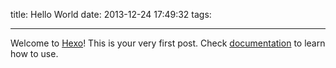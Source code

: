 title: Hello World
date: 2013-12-24 17:49:32
tags:

---

Welcome to [Hexo](http://zespia.tw/hexo)! This is your very first post. Check [documentation](http://zespia.tw/hexo/docs) to learn how to use.
